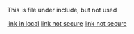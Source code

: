 

This is file under include, but not used

[link in local](https://azure.microsoft.com/en-us/free/)
[link not secure](http://azure.microsoft.com/free/)
[link not secure](http://azure.microsoft.com/en-us/free/)